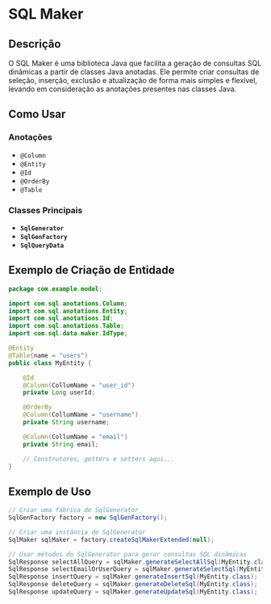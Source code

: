 # SQL Maker

## Descrição

O SQL Maker é uma biblioteca Java que facilita a geração de consultas SQL dinâmicas a partir de classes Java anotadas. Ele permite criar consultas de seleção, inserção, exclusão e atualização de forma mais simples e flexível, levando em consideração as anotações presentes nas classes Java.

## Como Usar

### Anotações

- `@Column`
- `@Entity`
- `@Id`
- `@OrderBy`
- `@Table`

### Classes Principais

- **`SqlGenerator`**
- **`SqlGenFactory`**
- **`SqlQueryData`**

## Exemplo de Criação de Entidade

```java
package com.example.model;

import com.sql.anotations.Column;
import com.sql.anotations.Entity;
import com.sql.anotations.Id;
import com.sql.anotations.Table;
import com.sql.data.maker.IdType;

@Entity
@Table(name = "users")
public class MyEntity {

    @Id
    @Column(CollumName = "user_id")
    private Long userId;

    @OrderBy
    @Column(CollumName = "username")
    private String username;

    @Column(CollumName = "email")
    private String email;

    // Construtores, getters e setters aqui...
}
```

## Exemplo de Uso

```java
// Criar uma fábrica de SqlGenerator
SqlGenFactory factory = new SqlGenFactory();

// Criar uma instância de SqlGenerator
SqlMaker sqlMaker = factory.createSqlMakerExtended(null);

// Usar métodos do SqlGenerator para gerar consultas SQL dinâmicas
SqlResponse selectAllQuery = sqlMaker.generateSelectAllSql(MyEntity.class);
SqlResponse selectEmailOrUserQuery = sqlMaker.generateSelectSql(MyEntity.class, "OR", "username", "email");
SqlResponse insertQuery = sqlMaker.generateInsertSql(MyEntity.class);
SqlResponse deleteQuery = sqlMaker.generateDeleteSql(MyEntity.class);
SqlResponse updateQuery = sqlMaker.generateUpdateSql(MyEntity.class);
```